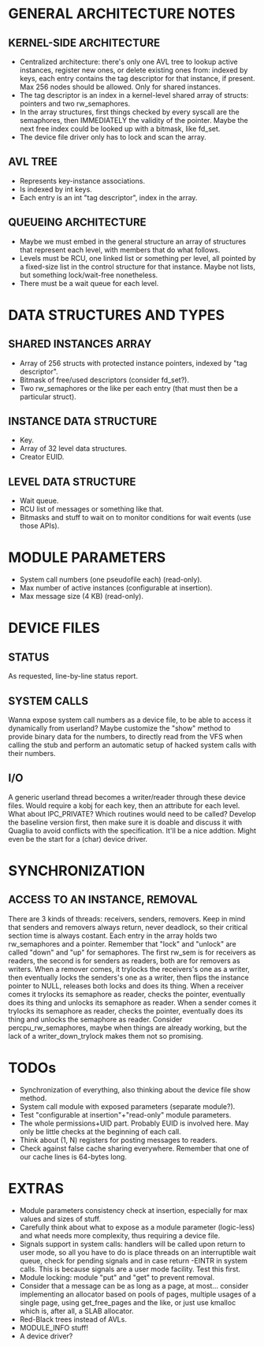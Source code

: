 # GENERAL ARCHITECTURE NOTES
## KERNEL-SIDE ARCHITECTURE
- Centralized architecture: there's only one AVL tree to lookup active instances, register new ones, or delete
existing ones from: indexed by keys, each entry contains the tag descriptor for that instance, if present.
Max 256 nodes should be allowed. Only for shared instances.
- The tag descriptor is an index in a kernel-level shared array of structs: pointers and two rw_semaphores.
- In the array structures, first things checked by every syscall are the semaphores, then IMMEDIATELY the validity
of the pointer. Maybe the next free index could be looked up with a bitmask, like fd_set.
- The device file driver only has to lock and scan the array.

## AVL TREE
- Represents key-instance associations.
- Is indexed by int keys.
- Each entry is an int "tag descriptor", index in the array.

## QUEUEING ARCHITECTURE
- Maybe we must embed in the general structure an array of structures that represent each level, with members
that do what follows.
- Levels must be RCU, one linked list or something per level, all pointed by a fixed-size list in the control
structure for that instance. Maybe not lists, but something lock/wait-free nonetheless.
- There must be a wait queue for each level.

# DATA STRUCTURES AND TYPES
## SHARED INSTANCES ARRAY
- Array of 256 structs with protected instance pointers, indexed by "tag descriptor".
- Bitmask of free/used descriptors (consider fd_set?).
- Two rw_semaphores or the like per each entry (that must then be a particular struct).

## INSTANCE DATA STRUCTURE
- Key.
- Array of 32 level data structures.
- Creator EUID.

## LEVEL DATA STRUCTURE
- Wait queue.
- RCU list of messages or something like that.
- Bitmasks and stuff to wait on to monitor conditions for wait events (use those APIs).

# MODULE PARAMETERS
- System call numbers (one pseudofile each) (read-only).
- Max number of active instances (configurable at insertion).
- Max message size (4 KB) (read-only).

# DEVICE FILES
## STATUS
As requested, line-by-line status report.

## SYSTEM CALLS
Wanna expose system call numbers as a device file, to be able to access it dynamically from userland?
Maybe customize the "show" method to provide binary data for the numbers, to directly read from the
VFS when calling the stub and perform an automatic setup of hacked system calls with their numbers.

## I/O
A generic userland thread becomes a writer/reader through these device files.
Would require a kobj for each key, then an attribute for each level.
What about IPC_PRIVATE? Which routines would need to be called?
Develop the baseline version first, then make sure it is doable and discuss it with Quaglia to avoid
conflicts with the specification. It'll be a nice addtion. Might even be the start for a (char) device driver.

# SYNCHRONIZATION
## ACCESS TO AN INSTANCE, REMOVAL
There are 3 kinds of threads: receivers, senders, removers.
Keep in mind that senders and removers always return, never deadlock, so their critical section time is
always costant.
Each entry in the array holds two rw_semaphores and a pointer.
Remember that "lock" and "unlock" are called "down" and "up" for semaphores.
The first rw_sem is for receivers as readers, the second is for senders as readers, both are for removers as
writers.
When a remover comes, it trylocks the receivers's one as a writer, then eventually locks the senders's one as
a writer, then flips the instance pointer to NULL, releases both locks and does its thing.
When a receiver comes it trylocks its semaphore as reader, checks the pointer, eventually does its thing and
unlocks its semaphore as reader.
When a sender comes it trylocks its semaphore as reader, checks the pointer, eventually does its thing and
unlocks the semaphore as reader.
Consider percpu_rw_semaphores, maybe when things are already working, but the lack of a writer_down_trylock
makes them not so promising.

# TODOs
- Synchronization of everything, also thinking about the device file show method.
- System call module with exposed parameters (separate module?).
- Test "configurable at insertion"+"read-only" module parameters.
- The whole permissions+UID part. Probably EUID is involved here. May only be little checks at the beginning
of each call.
- Think about (1, N) registers for posting messages to readers.
- Check against false cache sharing everywhere. Remember that one of our cache lines is 64-bytes long.

# EXTRAS
- Module parameters consistency check at insertion, especially for max values and sizes of stuff.
- Carefully think about what to expose as a module parameter (logic-less) and what needs more complexity,
thus requiring a device file.
- Signals support in system calls: handlers will be called upon return to user mode, so all you have
to do is place threads on an interruptible wait queue, check for pending signals and in case return -EINTR
in system calls. This is because signals are a user mode facility. Test this first.
- Module locking: module "put" and "get" to prevent removal.
- Consider that a message can be as long as a page, at most... consider implementing an allocator based
on pools of pages, multiple usages of a single page, using get_free_pages and the like, or just use
kmalloc which is, after all, a SLAB allocator.
- Red-Black trees instead of AVLs.
- MODULE_INFO stuff!
- A device driver?
